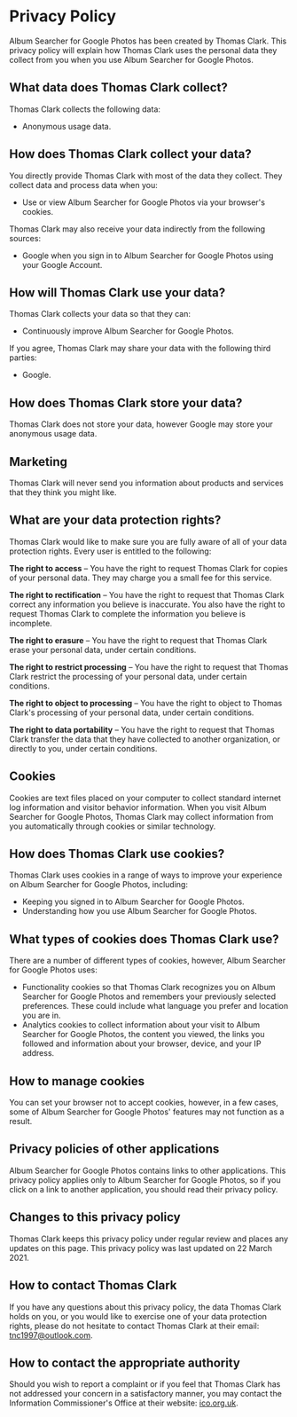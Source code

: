 # Privacy Policy

Album Searcher for Google Photos has been created by Thomas Clark. This privacy policy will explain how Thomas Clark uses the personal data they collect from you when you use Album Searcher for Google Photos.

## What data does Thomas Clark collect?

Thomas Clark collects the following data:

*   Anonymous usage data.

## How does Thomas Clark collect your data?

You directly provide Thomas Clark with most of the data they collect. They collect data and process data when you:

*   Use or view Album Searcher for Google Photos via your browser's cookies.

Thomas Clark may also receive your data indirectly from the following sources:

*   Google when you sign in to Album Searcher for Google Photos using your Google Account.

## How will Thomas Clark use your data?

Thomas Clark collects your data so that they can:

*   Continuously improve Album Searcher for Google Photos.

If you agree, Thomas Clark may share your data with the following third parties:

*   Google.

## How does Thomas Clark store your data?

Thomas Clark does not store your data, however Google may store your anonymous usage data.

## Marketing

Thomas Clark will never send you information about products and services that they think you might like.

## What are your data protection rights?

Thomas Clark would like to make sure you are fully aware of all of your data protection rights. Every user is entitled to the following:

**The right to access** – You have the right to request Thomas Clark for copies of your personal data. They may charge you a small fee for this service.

**The right to rectification** – You have the right to request that Thomas Clark correct any information you believe is inaccurate. You also have the right to request Thomas Clark to complete the information you believe is incomplete.

**The right to erasure** – You have the right to request that Thomas Clark erase your personal data, under certain conditions.

**The right to restrict processing** – You have the right to request that Thomas Clark restrict the processing of your personal data, under certain conditions.

**The right to object to processing** – You have the right to object to Thomas Clark's processing of your personal data, under certain conditions.

**The right to data portability** – You have the right to request that Thomas Clark transfer the data that they have collected to another organization, or directly to you, under certain conditions.

## Cookies

Cookies are text files placed on your computer to collect standard internet log information and visitor behavior information. When you visit Album Searcher for Google Photos, Thomas Clark may collect information from you automatically through cookies or similar technology.

## How does Thomas Clark use cookies?

Thomas Clark uses cookies in a range of ways to improve your experience on Album Searcher for Google Photos, including:

*   Keeping you signed in to Album Searcher for Google Photos.
*   Understanding how you use Album Searcher for Google Photos.

## What types of cookies does Thomas Clark use?

There are a number of different types of cookies, however, Album Searcher for Google Photos uses:

*   Functionality cookies so that Thomas Clark recognizes you on Album Searcher for Google Photos and remembers your previously selected preferences. These could include what language you prefer and location you are in.
*   Analytics cookies to collect information about your visit to Album Searcher for Google Photos, the content you viewed, the links you followed and information about your browser, device, and your IP address.

## How to manage cookies

You can set your browser not to accept cookies, however, in a few cases, some of Album Searcher for Google Photos' features may not function as a result.

## Privacy policies of other applications

Album Searcher for Google Photos contains links to other applications. This privacy policy applies only to Album Searcher for Google Photos, so if you click on a link to another application, you should read their privacy policy.

## Changes to this privacy policy

Thomas Clark keeps this privacy policy under regular review and places any updates on this page. This privacy policy was last updated on 22 March 2021.

## How to contact Thomas Clark

If you have any questions about this privacy policy, the data Thomas Clark holds on you, or you would like to exercise one of your data protection rights, please do not hesitate to contact Thomas Clark at their email: [tnc1997@outlook.com](mailto:tnc1997@outlook.com).

## How to contact the appropriate authority

Should you wish to report a complaint or if you feel that Thomas Clark has not addressed your concern in a satisfactory manner, you may contact the Information Commissioner's Office at their website: [ico.org.uk](https://ico.org.uk).
